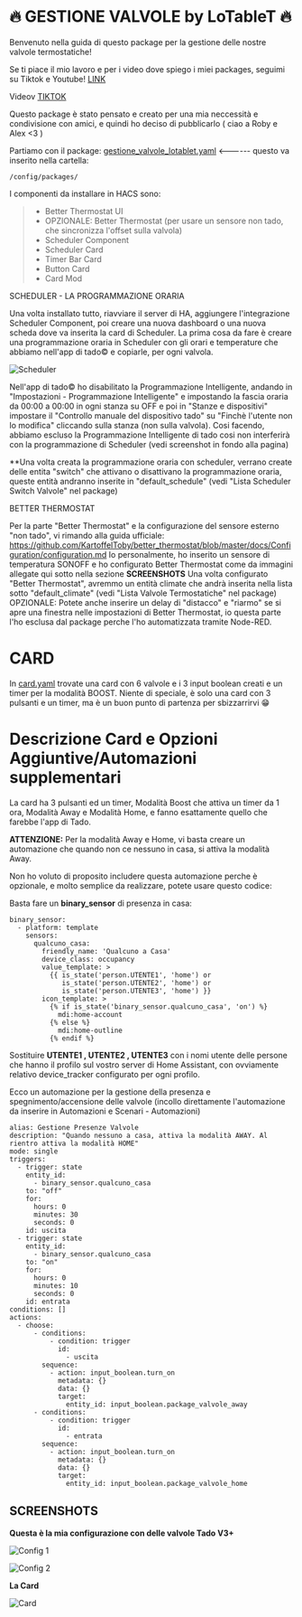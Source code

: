 # 🔥 **GESTIONE VALVOLE by LoTableT** 🔥

Benvenuto nella guida di questo package per la gestione delle nostre valvole termostatiche!

Se ti piace il mio lavoro e per i video dove spiego i miei packages, seguimi su Tiktok e Youtube! [LINK](https://linktr.ee/lotablet) 

Videov [TIKTOK](https://vm.tiktok.com/ZNdd7rjRY/)


Questo package è stato pensato e creato per una mia neccessità e condivisione con amici, e quindi ho deciso di pubblicarlo ( ciao a Roby e Alex <3 )




Partiamo con il package: [gestione_valvole_lotablet.yaml](https://github.com/lotablet/ha-card-gestione-valvole-by-lotablet/blob/main/gestione_valvole_lotablet.yaml) <------ questo va inserito nella cartella:

```
/config/packages/
```

I componenti da installare in HACS sono:

>   - Better Thermostat UI
>   - OPZIONALE: Better Thermostat (per usare un sensore non tado, che sincronizza l'offset sulla valvola)
>   - Scheduler Component
>   - Scheduler Card
>   - Timer Bar Card
>   - Button Card
>   - Card Mod


   SCHEDULER - LA PROGRAMMAZIONE ORARIA

   Una volta installato tutto, riavviare il server di HA, aggiungere l'integrazione Scheduler Component, poi creare una nuova dashboard o una nuova scheda dove va inserita la card di Scheduler.
   La prima cosa da fare è creare una programmazione oraria in Scheduler con gli orari e temperature che abbiamo nell'app di tado© e copiarle, per ogni valvola.
   
   ![Scheduler](https://github.com/lotablet/ha-card-gestione-valvole-by-lotablet/blob/main/images/scheduler.gif)
   
   Nell'app di tado© ho disabilitato la Programmazione Intelligente, andando in "Impostazioni - Programmazione Intelligente" e impostando la fascia oraria da 00:00 a 00:00 in ogni stanza su OFF e poi in "Stanze e dispositivi" 
   impostare il "Controllo manuale del dispositivo tado" su "Finchè l'utente non lo modifica" cliccando sulla stanza (non sulla valvola).
   Cosi facendo, abbiamo escluso la Programmazione Intelligente di tado cosi non interferirà con la programmazione di Scheduler (vedi screenshot in fondo alla pagina)
   
**Una volta creata la programmazione oraria con scheduler, verrano create delle entita "switch" che attivano o disattivano la programmazione oraria, queste entità andranno inserite in "default_schedule" (vedi "Lista Scheduler Switch Valvole" nel package)


   BETTER THERMOSTAT

   Per la parte "Better Thermostat" e la configurazione del sensore esterno "non tado", vi rimando alla guida ufficiale: https://github.com/KartoffelToby/better_thermostat/blob/master/docs/Configuration/configuration.md
   Io personalmente, ho inserito un sensore di temperatura SONOFF e ho configurato Better Thermostat come da immagini allegate qui sotto nella sezione **SCREENSHOTS**
   Una volta configurato "Better Thermostat", avremmo un entità climate che andrà inserita nella lista sotto "default_climate" (vedi "Lista Valvole Termostatiche" nel package)
   OPZIONALE: Potete anche inserire un delay di "distacco" e "riarmo" se si apre una finestra nelle impostazioni di Better Thermostat, io questa parte l'ho esclusa dal package perche l'ho automatizzata tramite Node-RED.

# **CARD**

In [card.yaml](https://github.com/lotablet/ha-card-gestione-valvole-by-lotablet/blob/main/card.yaml) trovate una card con 6 valvole e i 3 input boolean creati e un timer per la modalità BOOST.
Niente di speciale, è solo una card con 3 pulsanti e un timer, ma è un buon punto di partenza per sbizzarrirvi 😁

# **Descrizione Card e Opzioni Aggiuntive/Automazioni supplementari**
La card ha 3 pulsanti ed un timer, Modalità Boost che attiva un timer da 1 ora, Modalità Away e Modalità Home, e fanno esattamente quello che farebbe l'app di Tado.

**ATTENZIONE:** Per la modalità Away e Home, vi basta creare un automazione che quando non ce nessuno in casa, si attiva la modalità Away.

Non ho voluto di proposito includere questa automazione perche è opzionale, e molto semplice da realizzare, potete usare questo codice:

Basta fare un **binary_sensor** di presenza in casa:
```
binary_sensor:
  - platform: template
    sensors:
      qualcuno_casa:
        friendly_name: 'Qualcuno a Casa'
        device_class: occupancy
        value_template: >
          {{ is_state('person.UTENTE1', 'home') or
             is_state('person.UTENTE2', 'home') or
             is_state('person.UTENTE3', 'home') }}
        icon_template: >
          {% if is_state('binary_sensor.qualcuno_casa', 'on') %}
            mdi:home-account
          {% else %}
            mdi:home-outline
          {% endif %}
```

Sostituire **UTENTE1 , UTENTE2 , UTENTE3** con i nomi utente delle persone che hanno il profilo sul vostro server di Home Assistant, con ovviamente relativo device_tracker configurato per ogni profilo.

Ecco un automazione per la gestione della presenza e spegnimento/accensione delle valvole (incollo direttamente l'automazione da inserire in Automazioni e Scenari - Automazioni)
```
alias: Gestione Presenze Valvole
description: "Quando nessuno a casa, attiva la modalità AWAY. Al rientro attiva la modalità HOME"
mode: single
triggers:
  - trigger: state
    entity_id:
      - binary_sensor.qualcuno_casa
    to: "off"
    for:
      hours: 0
      minutes: 30
      seconds: 0
    id: uscita
  - trigger: state
    entity_id:
      - binary_sensor.qualcuno_casa
    to: "on"
    for:
      hours: 0
      minutes: 10
      seconds: 0
    id: entrata
conditions: []
actions:
  - choose:
      - conditions:
          - condition: trigger
            id:
              - uscita
        sequence:
          - action: input_boolean.turn_on
            metadata: {}
            data: {}
            target:
              entity_id: input_boolean.package_valvole_away
      - conditions:
          - condition: trigger
            id:
              - entrata
        sequence:
          - action: input_boolean.turn_on
            metadata: {}
            data: {}
            target:
              entity_id: input_boolean.package_valvole_home
```

## SCREENSHOTS

**Questa è la mia configurazione con delle valvole Tado V3+**

![Config 1](https://github.com/lotablet/ha-card-gestione-valvole-by-lotablet/blob/main/images/config-1.png)

![Config 2](https://github.com/lotablet/ha-card-gestione-valvole-by-lotablet/blob/main/images/config-2.png)

**La Card**


![Card](https://github.com/lotablet/ha-card-gestione-valvole-by-lotablet/blob/main/images/cardvalvole.gif)
